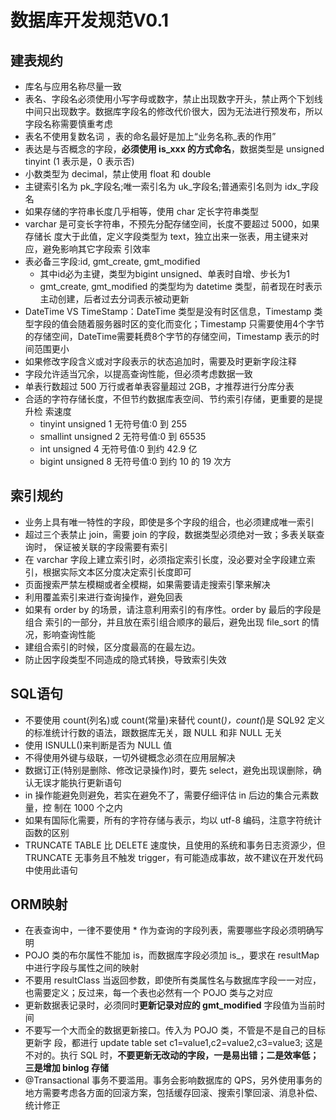 # 					数据库开发规范V0.1

## 建表规约

- 库名与应用名称尽量一致
- 表名、字段名必须使用小写字母或数字，禁止出现数字开头，禁止两个下划线中间只出现数字。数据库字段名的修改代价很大，因为无法进行预发布，所以字段名称需要慎重考虑 
- 表名不使用复数名词 ，表的命名最好是加上“业务名称_表的作用” 
- 表达是与否概念的字段，**必须使用 is_xxx 的方式命名**，数据类型是 unsigned tinyint (1 表示是，0 表示否) 
- 小数类型为 decimal，禁止使用 float 和 double 
- 主键索引名为 pk_字段名;唯一索引名为 uk_字段名;普通索引名则为 idx_字段名 
- 如果存储的字符串长度几乎相等，使用 char 定长字符串类型 
- varchar 是可变长字符串，不预先分配存储空间，长度不要超过 5000，如果存储长 度大于此值，定义字段类型为 text，独立出来一张表，用主键来对应，避免影响其它字段索 引效率 
- 表必备三字段:id, gmt_create, gmt_modified 
  - 其中id必为主键，类型为bigint unsigned、单表时自增、步长为1 
  - gmt_create, gmt_modified 的类型均为 datetime 类型，前者现在时表示主动创建，后者过去分词表示被动更新 
- DateTime VS TimeStamp：DateTime 类型是没有时区信息，Timestamp 类型字段的值会随着服务器时区的变化而变化；Timestamp 只需要使用4个字节的存储空间，DateTime需要耗费8个字节的存储空间，Timestamp 表示的时间范围更小
- 如果修改字段含义或对字段表示的状态追加时，需要及时更新字段注释
- 字段允许适当冗余，以提高查询性能，但必须考虑数据一致
- 单表行数超过 500 万行或者单表容量超过 2GB，才推荐进行分库分表 
- 合适的字符存储长度，不但节约数据库表空间、节约索引存储，更重要的是提升检 索速度 
  -  tinyint unsigned 1  无符号值:0 到 255 
  - smallint unsigned 2 无符号值:0 到 65535 
  - int unsigned 4 无符号值:0 到约 42.9 亿 
  - bigint unsigned 8 无符号值:0 到约 10 的 19 次方 

## 索引规约

- 业务上具有唯一特性的字段，即使是多个字段的组合，也必须建成唯一索引
- 超过三个表禁止 join，需要 join 的字段，数据类型必须绝对一致；多表关联查询时， 保证被关联的字段需要有索引 
- 在 varchar 字段上建立索引时，必须指定索引长度，没必要对全字段建立索引，根据实际文本区分度决定索引长度即可 
- 页面搜索严禁左模糊或者全模糊，如果需要请走搜索引擎来解决
- 利用覆盖索引来进行查询操作，避免回表
- 如果有 order by 的场景，请注意利用索引的有序性。order by 最后的字段是组合 索引的一部分，并且放在索引组合顺序的最后，避免出现 file_sort 的情况，影响查询性能 
- 建组合索引的时候，区分度最高的在最左边。
- 防止因字段类型不同造成的隐式转换，导致索引失效

## SQL语句

- 不要使用 count(列名)或 count(常量)来替代 count(*)，count(*)是 SQL92 定义的标准统计行数的语法，跟数据库无关，跟 NULL 和非 NULL 无关 
- 使用 ISNULL()来判断是否为 NULL 值 
- 不得使用外键与级联，一切外键概念必须在应用层解决
-  数据订正(特别是删除、修改记录操作)时，要先 select，避免出现误删除，确认无误才能执行更新语句 
- in 操作能避免则避免，若实在避免不了，需要仔细评估 in 后边的集合元素数量，控 制在 1000 个之内 
- 如果有国际化需要，所有的字符存储与表示，均以 utf-8 编码，注意字符统计函数的区别 
- TRUNCATE TABLE 比 DELETE 速度快，且使用的系统和事务日志资源少，但 TRUNCATE 无事务且不触发 trigger，有可能造成事故，故不建议在开发代码中使用此语句

## ORM映射

- 在表查询中，一律不要使用 * 作为查询的字段列表，需要哪些字段必须明确写明
- POJO 类的布尔属性不能加 is，而数据库字段必须加 is_，要求在 resultMap 中进行字段与属性之间的映射 
- 不要用 resultClass 当返回参数，即使所有类属性名与数据库字段一一对应，也需要定义；反过来，每一个表也必然有一个 POJO 类与之对应 
- 更新数据表记录时，必须同时**更新记录对应的 gmt_modified** 字段值为当前时间 
- 不要写一个大而全的数据更新接口。传入为 POJO 类，不管是不是自己的目标更新字 段，都进行 update table set c1=value1,c2=value2,c3=value3; 这是不对的。执行 SQL 时，**不要更新无改动的字段，一是易出错；二是效率低；三是增加 binlog 存储**
- @Transactional 事务不要滥用。事务会影响数据库的 QPS，另外使用事务的地方需要考虑各方面的回滚方案，包括缓存回滚、搜索引擎回滚、消息补偿、统计修正 